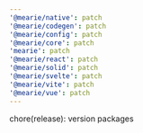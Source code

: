 ```yaml
---
'@mearie/native': patch
'@mearie/codegen': patch
'@mearie/config': patch
'@mearie/core': patch
'mearie': patch
'@mearie/react': patch
'@mearie/solid': patch
'@mearie/svelte': patch
'@mearie/vite': patch
'@mearie/vue': patch
---
```


chore(release): version packages
